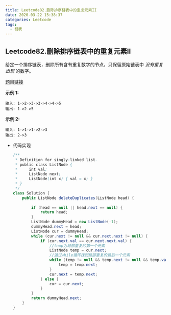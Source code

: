 ```yaml
---
title: Leetcode82.删除排序链表中的重复元素II
date: 2020-03-22 15:38:37
categories: Leetcode
tags:
  - 链表
---
```


## Leetcode82.删除排序链表中的重复元素II

给定一个排序链表，删除所有含有重复数字的节点，只保留原始链表中 *没有重复出现* 的数字。

[题目链接](https://leetcode-cn.com/problems/remove-duplicates-from-sorted-list-ii/ )

<!--more-->

**示例 1:**

```
输入: 1->2->3->3->4->4->5
输出: 1->2->5
```

**示例 2:**

```
输入: 1->1->1->2->3
输出: 2->3
```

- 代码实现

  ```java
  /**
   * Definition for singly-linked list.
   * public class ListNode {
   *     int val;
   *     ListNode next;
   *     ListNode(int x) { val = x; }
   * }
   */
  class Solution {
      public ListNode deleteDuplicates(ListNode head) {
          
          if (head == null || head.next == null) {
              return head;
          }
          ListNode dummyHead = new ListNode(-1);
          dummyHead.next = head;
          ListNode cur = dummyHead;
          while (cur.next != null && cur.next.next != null) {
              if (cur.next.val == cur.next.next.val) {
                  //temp为局部重复的第一个元素
                  ListNode temp = cur.next;
                  //通过while循环找到局部重复的最后一个元素
                  while (temp != null && temp.next != null && temp.val == temp.next.val) {
                      temp = temp.next;
                  }
                  cur.next = temp.next;
              } else {
                  cur = cur.next;
              }
          }
          return dummyHead.next;
      }
  }
  ```

  